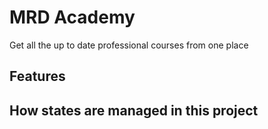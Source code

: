 # MRD Academy

Get all the up to date professional courses from one place

## Features

## How states are managed in this project
